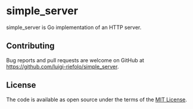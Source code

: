 # simple_server

simple_server is Go implementation of an HTTP server.

## Contributing

Bug reports and pull requests are welcome on GitHub at https://github.com/luigi-riefolo/simple_server.

## License

The code is available as open source under the terms of the [MIT License](http://opensource.org/licenses/MIT).
